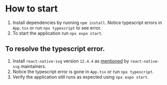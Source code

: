 # How to start

1. Install dependencies by running `npm install`. Notice typescript errors in `App.tsx` or run `npx typescript` to see error.
2. To start the application run `npx expo start`.

## To resolve the typescript error.

1. Install `react-native-svg` version `12.4.4` as [mentioned](https://github.com/react-native-svg/react-native-svg/issues/1856#issuecomment-1238617363) by `react-native-svg` maintainers.
2. Notice the typescript error is gone in `App.tsx` or run `npx typescript`.
3. Verify the application still runs as expected using `npx expo start`.

